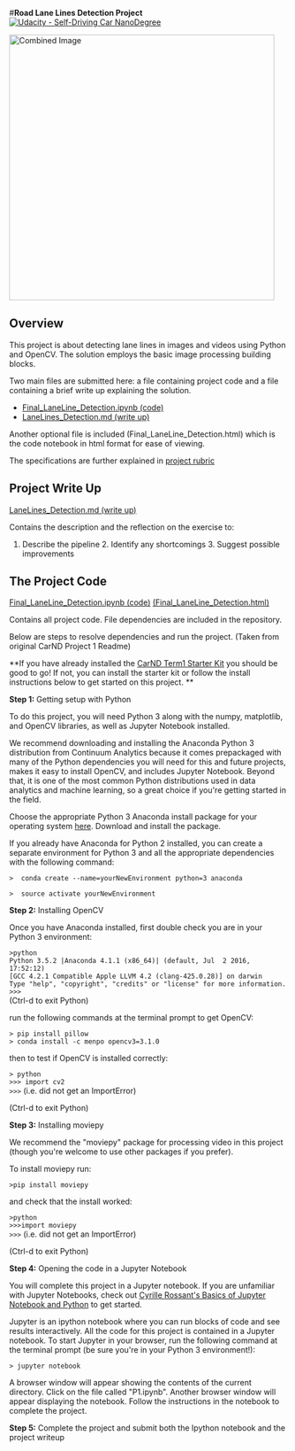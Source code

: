 #**Road Lane Lines Detection Project** 
[![Udacity - Self-Driving Car NanoDegree](https://s3.amazonaws.com/udacity-sdc/github/shield-carnd.svg)](http://www.udacity.com/drive)

<img src="laneLines_thirdPass.jpg" width="480" alt="Combined Image" />

Overview
---

This project is about detecting lane lines in images and videos using Python and OpenCV. The solution employs the basic image processing building blocks. 

Two main files are submitted here: a file containing project code and a file containing a brief write up explaining the solution. 
- [Final_LaneLine_Detection.ipynb (code)](https://github.com/timotdsantos/CarND-LaneLines-P1/blob/master/Final_LaneLine_Detection.ipynb)
- [LaneLines_Detection.md (write up)](https://github.com/timotdsantos/CarND-LaneLines-P1/blob/master/LaneLines_Detection.md)

Another optional file is included (Final_LaneLine_Detection.html) which is the code notebook in html format for ease of viewing.


The specifications are further explained in [project rubric](https://review.udacity.com/#!/rubrics/322/view)


Project Write Up
---
[LaneLines_Detection.md (write up)](https://github.com/timotdsantos/CarND-LaneLines-P1/blob/master/LaneLines_Detection.md)

Contains the description and the reflection on the exercise to:
1. Describe the pipeline 2. Identify any shortcomings 3. Suggest possible improvements

The Project Code
---
[Final_LaneLine_Detection.ipynb (code)](https://github.com/timotdsantos/CarND-LaneLines-P1/blob/master/Final_LaneLine_Detection.ipynb) 
[(Final_LaneLine_Detection.html)](https://github.com/timotdsantos/CarND-LaneLines-P1/blob/master/Final_LaneLine_Detection.html)

Contains all project code. File dependencies are included in the repository.

Below are steps to resolve dependencies and run the project. (Taken from original CarND Project 1 Readme)

**If you have already installed the [CarND Term1 Starter Kit](https://github.com/udacity/CarND-Term1-Starter-Kit/blob/master/README.md) you should be good to go!   If not, you can install the starter kit or follow the install instructions below to get started on this project. **

**Step 1:** Getting setup with Python

To do this project, you will need Python 3 along with the numpy, matplotlib, and OpenCV libraries, as well as Jupyter Notebook installed. 

We recommend downloading and installing the Anaconda Python 3 distribution from Continuum Analytics because it comes prepackaged with many of the Python dependencies you will need for this and future projects, makes it easy to install OpenCV, and includes Jupyter Notebook.  Beyond that, it is one of the most common Python distributions used in data analytics and machine learning, so a great choice if you're getting started in the field.

Choose the appropriate Python 3 Anaconda install package for your operating system <A HREF="https://www.continuum.io/downloads" target="_blank">here</A>.   Download and install the package.

If you already have Anaconda for Python 2 installed, you can create a separate environment for Python 3 and all the appropriate dependencies with the following command:

`>  conda create --name=yourNewEnvironment python=3 anaconda`

`>  source activate yourNewEnvironment`

**Step 2:** Installing OpenCV

Once you have Anaconda installed, first double check you are in your Python 3 environment:

`>python`    
`Python 3.5.2 |Anaconda 4.1.1 (x86_64)| (default, Jul  2 2016, 17:52:12)`  
`[GCC 4.2.1 Compatible Apple LLVM 4.2 (clang-425.0.28)] on darwin`  
`Type "help", "copyright", "credits" or "license" for more information.`  
`>>>`   
(Ctrl-d to exit Python)

run the following commands at the terminal prompt to get OpenCV:

`> pip install pillow`  
`> conda install -c menpo opencv3=3.1.0`

then to test if OpenCV is installed correctly:

`> python`  
`>>> import cv2`  
`>>>`  (i.e. did not get an ImportError)

(Ctrl-d to exit Python)

**Step 3:** Installing moviepy  

We recommend the "moviepy" package for processing video in this project (though you're welcome to use other packages if you prefer).  

To install moviepy run:

`>pip install moviepy`  

and check that the install worked:

`>python`  
`>>>import moviepy`  
`>>>`  (i.e. did not get an ImportError)

(Ctrl-d to exit Python)

**Step 4:** Opening the code in a Jupyter Notebook

You will complete this project in a Jupyter notebook.  If you are unfamiliar with Jupyter Notebooks, check out <A HREF="https://www.packtpub.com/books/content/basics-jupyter-notebook-and-python" target="_blank">Cyrille Rossant's Basics of Jupyter Notebook and Python</A> to get started.

Jupyter is an ipython notebook where you can run blocks of code and see results interactively.  All the code for this project is contained in a Jupyter notebook. To start Jupyter in your browser, run the following command at the terminal prompt (be sure you're in your Python 3 environment!):

`> jupyter notebook`

A browser window will appear showing the contents of the current directory.  Click on the file called "P1.ipynb".  Another browser window will appear displaying the notebook.  Follow the instructions in the notebook to complete the project.  

**Step 5:** Complete the project and submit both the Ipython notebook and the project writeup

